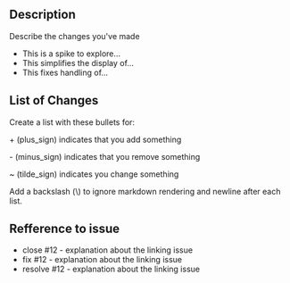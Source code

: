 <!-- Use this guide before creating pull-request: https://github.blog/2015-01-21-how-to-write-the-perfect-pull-request/#approach-to-writing-a-pull-request -->
<!-- Basic markdown syntax on Github: https://docs.github.com/en/get-started/writing-on-github/getting-started-with-writing-and-formatting-on-github/basic-writing-and-formatting-syntax#using-emoji -->
## Description
Describe the changes you've made
- This is a spike to explore…
- This simplifies the display of…
- This fixes handling of…

## List of Changes
Create a list with these bullets for:

\+ (plus_sign) indicates that you add something

\- (minus_sign) indicates that you remove something

\~ (tilde_sign) indicates you change something

Add a backslash (\\) to ignore markdown rendering and newline  after each list.

## Refference to issue
- close #12 - explanation about the linking issue
- fix #12 - explanation about the linking issue
- resolve #12 - explanation about the linking issue

<!-- find more info about linking issue to pull-request: https://docs.github.com/en/issues/tracking-your-work-with-issues/linking-a-pull-request-to-an-issue -->


<!-- Mention anybody to review, discuss, or accept this pull-request (If any). Ask them politely and type why they should do that. -->
